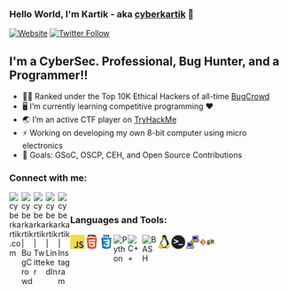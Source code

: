 ### Hello World, I'm Kartik - aka [cyberkartik][website] 👋

[![Website](https://img.shields.io/website?label=cyberkartik.me&style=for-the-badge&url=https%3A%2F%2Fcyberkartik.me)](https://cyberkartik.me)
[![Twitter Follow](https://img.shields.io/twitter/follow/cyberkartik?color=1DA1F2&logo=twitter&style=for-the-badge)](https://twitter.com/intent/follow?original_referer=https%3A%2F%2Fgithub.com%2Fcyberkartik&screen_name=cyberkartik)

## I'm a CyberSec. Professional, Bug Hunter, and a Programmer!!

- 🐱‍💻 Ranked under the Top 10K Ethical Hackers of all-time [BugCrowd][BugCrowd]
- 🖥 I’m currently learning competitive programming ❤
- 🌏 I’m an active CTF player on [TryHackMe][TryHackMe]
- ⚡ Working on developing my own 8-bit computer using micro electronics
- 🥅 Goals: GSoC, OSCP, CEH, and Open Source Contributions 


### Connect with me:

[<img align="left" alt="cyberkartik.com" width="22px" src="https://cdn.jsdelivr.net/npm/simple-icons@3.13.0/icons/googleearth.svg" />][website]
[<img align="left" alt="cyberkartik | BugCrowd" width="22px" src="https://cdn.jsdelivr.net/npm/simple-icons@3.13.0/icons/hackerone.svg" />][BugCrowd]
[<img align="left" alt="cyberkartik | Twitter" width="22px" src="https://cdn.jsdelivr.net/npm/simple-icons@v3/icons/twitter.svg" />][twitter]
[<img align="left" alt="cyberkartik | LinkedIn" width="22px" src="https://cdn.jsdelivr.net/npm/simple-icons@v3/icons/linkedin.svg" />][linkedin]
[<img align="left" alt="cyberkartik | Instagram" width="22px" src="https://cdn.jsdelivr.net/npm/simple-icons@v3/icons/instagram.svg" />][instagram]

<br />

### Languages and Tools:

[<img align="left" alt="JavaScript" width="26px" src="https://raw.githubusercontent.com/github/explore/80688e429a7d4ef2fca1e82350fe8e3517d3494d/topics/javascript/javascript.png" />][call]
[<img align="left" alt="HTML5" width="26px" src="https://raw.githubusercontent.com/github/explore/80688e429a7d4ef2fca1e82350fe8e3517d3494d/topics/html/html.png" />][call]
[<img align="left" alt="CSS3" width="26px" src="https://raw.githubusercontent.com/github/explore/80688e429a7d4ef2fca1e82350fe8e3517d3494d/topics/css/css.png" />][call]
[<img align="left" alt="Python" width="26px" src="https://github.com/jmnote/z-icons/blob/master/svg/python.svg" />][call]
[<img align="left" alt="C++" width="26px" src="https://github.com/jmnote/z-icons/blob/master/svg/cpp.svg" />][call]
[<img align="left" alt="BASH" width="26px" src="https://github.com/jmnote/z-icons/blob/master/svg/bash.svg" />][call]
[<img align="left" alt="Linux" width="26px" src="https://github.com/devicons/devicon/blob/master/icons/linux/linux-original.svg" />][call]
[<img align="left" alt="Terminal" width="26px" src="https://raw.githubusercontent.com/github/explore/80688e429a7d4ef2fca1e82350fe8e3517d3494d/topics/terminal/terminal.png" />][call]
[<img align="left" alt="Putty" width="26px" src="https://github.com/devicons/devicon/blob/master/icons/putty/putty-original.svg" />][call]
[<img align="left" alt="Git" width="26px" src="https://raw.githubusercontent.com/github/explore/80688e429a7d4ef2fca1e82350fe8e3517d3494d/topics/git/git.png" />][call]

[website]: https://cyberkartik.me
[TryHackMe]: https://tryhackme.com/p/cyberkartik
[twitter]: https://twitter.com/cyberkartik
[instagram]: https://instagram.com/kartikguptaa__
[linkedin]: https://linkedin.com/in/cyberkartik
[BugCrowd]: https://bugcrowd.com/cyberkartik
[call]: https://github.com/cyberkartik